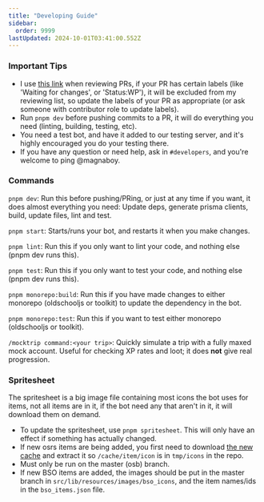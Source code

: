 ```yaml
---
title: "Developing Guide"
sidebar:
  order: 9999
lastUpdated: 2024-10-01T03:41:00.552Z
---
```


### Important Tips

- I use [this link](https://github.com/oldschoolgg/oldschoolbot/pulls?q=is%3Aopen+is%3Apr+-label%3A%22Status%3A+Waiting+For+Changes%22+-label%3A%22Status%3A+Needs+Information%22++-label%3A%22Status%3A+WIP%22+) when reviewing PRs, if your PR has certain labels (like 'Waiting for changes', or 'Status:WP'), it will be excluded from my reviewing list, so update the labels of your PR as appropriate (or ask someone with contributor role to update labels).
- Run `pnpm dev` before pushing commits to a PR, it will do everything you need (linting, building, testing, etc).
- You need a test bot, and have it added to our testing server, and it's highly encouraged you do your testing there.
- If you have any question or need help, ask in `#developers`, and you're welcome to ping @magnaboy.

### Commands

`pnpm dev`: Run this before pushing/PRing, or just at any time if you want, it does almost everything you need: Update deps, generate prisma clients, build, update files, lint and test.

`pnpm start`: Starts/runs your bot, and restarts it when you make changes.

`pnpm lint`: Run this if you only want to lint your code, and nothing else (pnpm dev runs this).

`pnpm test`: Run this if you only want to test your code, and nothing else (pnpm dev runs this).

`pnpm monorepo:build`: Run this if you have made changes to either monorepo (oldschooljs or toolkit) to update the dependency in the bot.

`pnpm monorepo:test`: Run this if you want to test either monorepo (oldschooljs or toolkit).

`/mocktrip command:<your trip>`: Quickly simulate a trip with a fully maxed mock account. Useful for checking XP rates and loot; it does **not** give real progression.

### Spritesheet

The spritesheet is a big image file containing most icons the bot uses for items, not all items are in it, if the bot need any that aren't in it, it will download them on demand.

- To update the spritesheet, use `pnpm spritesheet`. This will only have an effect if something has actually changed.
- If new osrs items are being added, you first need to download [the new cache](https://github.com/runelite/static.runelite.net/archive/refs/heads/gh-pages.zip) and extract it so `/cache/item/icon` is in `tmp/icons` in the repo.
- Must only be run on the master (osb) branch.
- If new BSO items are added, the images should be put in the master branch in `src/lib/resources/images/bso_icons`, and the item names/ids in the `bso_items.json` file.
